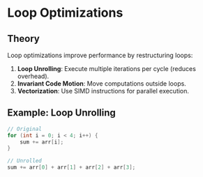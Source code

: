 
# Loop Optimizations

## Theory
Loop optimizations improve performance by restructuring loops:
1. **Loop Unrolling**: Execute multiple iterations per cycle (reduces overhead).
2. **Invariant Code Motion**: Move computations outside loops.
3. **Vectorization**: Use SIMD instructions for parallel execution.

## Example: Loop Unrolling
```c
// Original
for (int i = 0; i < 4; i++) {
    sum += arr[i];
}

// Unrolled
sum += arr[0] + arr[1] + arr[2] + arr[3];
```


